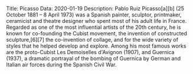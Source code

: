 Title: Picasso
Data: 2020-01-19
Description: Pablo Ruiz Picasso[a][b] (25 October 1881 – 8 April 1973) was a Spanish painter, sculptor, printmaker, ceramicist and theatre designer who spent most of his adult life in France. Regarded as one of the most influential artists of the 20th century, he is known for co-founding the Cubist movement, the invention of constructed sculpture,[6][7] the co-invention of collage, and for the wide variety of styles that he helped develop and explore. Among his most famous works are the proto-Cubist Les Demoiselles d'Avignon (1907), and Guernica (1937), a dramatic portrayal of the bombing of Guernica by German and Italian air forces during the Spanish Civil War.